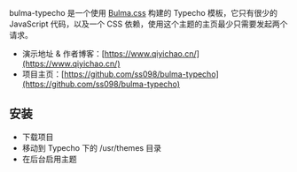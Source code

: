 bulma-typecho 是一个使用 [Bulma.css](https://bulma.io/) 构建的 Typecho 模板，它只有很少的 JavaScript 代码，以及一个 CSS 依赖，使用这个主题的主页最少只需要发起两个请求。

 - 演示地址 & 作者博客：[https://www.qiyichao.cn/](https://www.qiyichao.cn/)
 - 项目主页：[https://github.com/ss098/bulma-typecho](https://github.com/ss098/bulma-typecho)
 
## 安装

 - 下载项目
 - 移动到 Typecho 下的 /usr/themes 目录
 - 在后台启用主题
